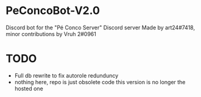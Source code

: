 # PeConcoBot-V2.0
Discord bot for the "Pé Conco Server" Discord server
Made by art24#7418, minor contributions by Vruh 2#0961
# TODO

- Full db rewrite to fix autorole redunduncy
- nothing here, repo is just obsolete code this version is no longer the hosted one

